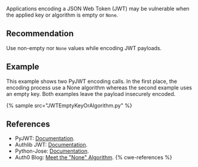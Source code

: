 Applications encoding a JSON Web Token (JWT) may be vulnerable when the applied key or algorithm is empty or `None`.


## Recommendation
Use non-empty nor `None` values while encoding JWT payloads.


## Example
This example shows two PyJWT encoding calls. In the first place, the encoding process use a None algorithm whereas the second example uses an empty key. Both examples leave the payload insecurely encoded.

{% sample src="JWTEmptyKeyOrAlgorithm.py" %}

## References
* PyJWT: [Documentation](https://pyjwt.readthedocs.io/en/stable/).
* Authlib JWT: [Documentation](https://docs.authlib.org/en/latest/specs/rfc7519.html).
* Python-Jose: [Documentation](https://github.com/mpdavis/python-jose).
* Auth0 Blog: [Meet the "None" Algorithm](https://auth0.com/blog/critical-vulnerabilities-in-json-web-token-libraries/#Meet-the--None--Algorithm).
{% cwe-references %}

